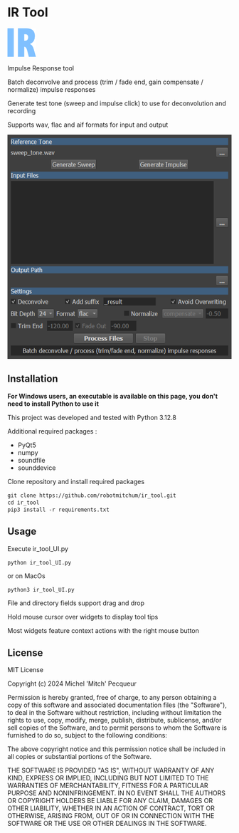 # IR Tool

![IR Tool](UI/ir_tool_64.png)

Impulse Response tool

Batch deconvolve and process (trim / fade end, gain compensate / normalize) impulse responses

Generate test tone (sweep and impulse click) to use for deconvolution and recording

Supports wav, flac and aif formats for input and output

![IR Tool UI](screencaps/ir_tool_ui.png)

## Installation

**For Windows users, an executable is available on this page, you don't need to install Python to use it**

This project was developed and tested with Python 3.12.8

Additional required packages :

* PyQt5
* numpy
* soundfile
* sounddevice

Clone repository and install required packages

```
git clone https://github.com/robotmitchum/ir_tool.git
cd ir_tool
pip3 install -r requirements.txt
```

## Usage

Execute ir_tool_UI.py

```
python ir_tool_UI.py
```

or on MacOs

```
python3 ir_tool_UI.py
```

File and directory fields support drag and drop

Hold mouse cursor over widgets to display tool tips

Most widgets feature context actions with the right mouse button

## License

MIT License

Copyright (c) 2024 Michel 'Mitch' Pecqueur

Permission is hereby granted, free of charge, to any person obtaining a copy of this software and associated
documentation files (the "Software"), to deal in the Software without restriction, including without limitation the
rights to use, copy, modify, merge, publish, distribute, sublicense, and/or sell copies of the Software, and to permit
persons to whom the Software is furnished to do so, subject to the following conditions:

The above copyright notice and this permission notice shall be included in all copies or substantial portions of the
Software.

THE SOFTWARE IS PROVIDED "AS IS", WITHOUT WARRANTY OF ANY KIND, EXPRESS OR IMPLIED, INCLUDING BUT NOT LIMITED TO THE
WARRANTIES OF MERCHANTABILITY, FITNESS FOR A PARTICULAR PURPOSE AND NONINFRINGEMENT. IN NO EVENT SHALL THE AUTHORS OR
COPYRIGHT HOLDERS BE LIABLE FOR ANY CLAIM, DAMAGES OR OTHER LIABILITY, WHETHER IN AN ACTION OF CONTRACT, TORT OR
OTHERWISE, ARISING FROM, OUT OF OR IN CONNECTION WITH THE SOFTWARE OR THE USE OR OTHER DEALINGS IN THE SOFTWARE.